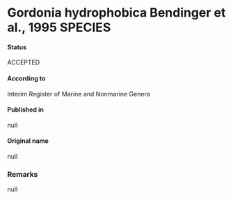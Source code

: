 # Gordonia hydrophobica Bendinger et al., 1995 SPECIES

#### Status
ACCEPTED

#### According to
Interim Register of Marine and Nonmarine Genera

#### Published in
null

#### Original name
null

### Remarks
null